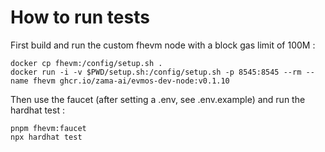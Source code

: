 # How to run tests

First build and run the custom fhevm node with a block gas limit of 100M :

```shell
docker cp fhevm:/config/setup.sh .
docker run -i -v $PWD/setup.sh:/config/setup.sh -p 8545:8545 --rm --name fhevm ghcr.io/zama-ai/evmos-dev-node:v0.1.10
```

Then use the faucet (after setting a .env, see .env.example) and run the hardhat test :

```shell
pnpm fhevm:faucet
npx hardhat test
```
